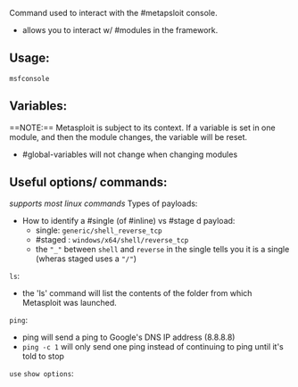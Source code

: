 
Command used to interact with the #metapsloit console. 
- allows you to interact w/ #modules in the framework.

## Usage:
```
msfconsole
```

## Variables:
==NOTE:== Metasploit is subject to its context. If a variable is set in one module, and then the module changes, the variable will be reset.
- #global-variables will not change when changing modules


## Useful options/ commands:
*supports most linux commands*
Types of payloads:
- How to identify a #single (of #inline) vs #stage d payload:
	- single: `generic/shell_reverse_tcp`
	- #staged : `windows/x64/shell/reverse_tcp`
	- the `"_"` between `shell` and `reverse` in the single tells you it is a single (wheras staged uses a `"/"`)

`ls`:
- the 'ls' command will list the contents of the folder from which Metasploit was launched.

``ping``:
- ping will send a ping to Google's DNS IP address (8.8.8.8)
- ```ping -c 1``` will only send one ping instead of continuing to ping until it's told to stop

`use`
`show options`: